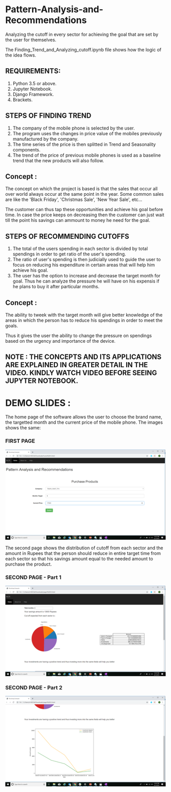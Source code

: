 # Pattern-Analysis-and-Recommendations
Analyzing the cutoff in every sector for achieving the goal that are set by the user for themselves.

The Finding_Trend_and_Analyzing_cutoff.ipynb file shows how the logic of the idea flows.


## REQUIREMENTS:
  1) Python 3.5 or above.
  2) Jupyter Notebook.
  3) Django Framework.
  4) Brackets.


## STEPS OF FINDING TREND
  1) The company of the mobile phone is selected by the user.
  2) The program uses the changes in price value of the mobiles previously manufactured by the company.
  3) The time series of the price is then splitted in Trend and Seasonality components.
  4) The trend of the price of previous mobile phones is used as a baseline trend that the new products will also follow.
 
## Concept :
  The concept on which the project is based is that the sales that occur all over world always occur at the same point in the year. Some common sales are like the 'Black Friday', 'Christmas Sale', 'New Year Sale', etc...
  
  
  The customer can thus tap these opportunities and achieve his goal before time. In case the price keeps on decreasing then the customer can just wait till the point his savings can ammount to money he need for the goal.
  
## STEPS OF RECOMMENDING CUTOFFS
  1) The total of the users spending in each sector is divided by total spendings in order to get ratio of the user's spending.
  2) The ratio of user's spending is then judicially used to guide the user to focus on reducing his expenditure in certain areas that will help him achieve his goal.
  3) The user has the option to increase and decrease the target month for goal. Thus he can analyze the pressure he will have on his expensis if he plans to buy it after particular months.
  
## Concept :
  The ability to tweek with the target month will give better knowledge of the areas in which the person has to reduce his spendings in order to meet the goals.
  
  
  Thus it gives the user the ability to change the pressure on spendings based on the urgency and importance of the device.
  



## NOTE : THE CONCEPTS AND ITS APPLICATIONS ARE EXPLAINED IN GREATER DETAIL IN THE VIDEO. KINDLY WATCH VIDEO BEFORE SEEING JUPYTER NOTEBOOK.



# DEMO SLIDES :

The home page of the software allows the user to choose the brand name, the targetted month and the current price of the mobile phone.
The images shows the same:

### FIRST PAGE
![page1][page1]


The second page shows the distribution of cutoff from each sector and the amount in Rupees that the person should reduce in entire target time from each sector so that his savings amount equal to the needed amount to purchase the product.


### SECOND PAGE - Part 1
![page2][page2]

### SECOND PAGE - Part 2
![page3][page3]

<!--Images-->
[page1]:misc/images/page1.png "page1"
[page2]:misc/images/page2.png "page2"
[page3]:misc/images/page3.png "page3"
